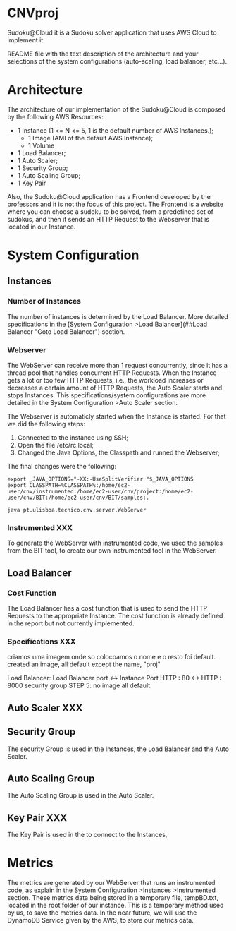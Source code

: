 # CNVproj

Sudoku@Cloud it is a Sudoku solver application that uses AWS Cloud to implement it.


README file with the text description of the architecture and your selections
of the system configurations (auto-scaling, load balancer, etc...).


# Architecture

The architecture of our implementation of the Sudoku@Cloud is composed by the following AWS Resources:
* 1 Instance (1 <= N <= 5, 1 is the default number of AWS Instances.);
  * 1 Image (AMI of the default AWS Instance);
  * 1 Volume
* 1 Load Balancer;
* 1 Auto Scaler;
* 1 Security Group;
* 1 Auto Scaling Group;
* 1 Key Pair


Also, the Sudoku@Cloud application has a Frontend developed by the professors and it is not the focus of this project.
The Frontend is a website where you can choose a sudoku to be solved, from a predefined set of sudokus, and then it sends an HTTP Request to the Webserver that is located in our Instance.



# System Configuration

## Instances

### Number of Instances

The number of instances is determined by the Load Balancer. More detailed specifications in the [System Configuration >Load Balancer](##Load Balancer "Goto Load Balancer") section.


### Webserver

The WebServer can receive more than 1 request concurrently, since it has a thread pool that handles concurrent HTTP Requests. When the Instance gets a lot or too few HTTP Requests, i.e., the workload increases or decreases a certain amount of HTTP Requests, the Auto Scaler starts and stops Instances. This specifications/system configurations are more detailed in the System Configuration >Auto Scaler section.

The Webserver is automaticly started when the Instance is started. For that we did the following steps:

1) Connected to the instance using SSH;
2) Open the file /etc/rc.local;
3) Changed the Java Options, the Classpath and runned the Webserver;

The final changes were the following:
```
export _JAVA_OPTIONS="-XX:-UseSplitVerifier "$_JAVA_OPTIONS
export CLASSPATH=%CLASSPATH%:/home/ec2-user/cnv/instrumented:/home/ec2-user/cnv/project:/home/ec2-user/cnv/BIT:/home/ec2-user/cnv/BIT/samples:.

java pt.ulisboa.tecnico.cnv.server.WebServer
```


### Instrumented XXX

To generate the WebServer with instrumented code, we used the samples from the BIT tool, to create our own instrumented tool in the WebServer.



## Load Balancer

### Cost Function

The Load Balancer has a cost function that is used to send the HTTP Requests to the appropriate Instance. The cost function is already defined in the report but not currently implemented.


### Specifications XXX
criamos uma imagem onde so colocoamos o nome e o resto foi default.
created an image, all default except the name, "proj"

Load Balancer:
Load Balancer port <-> Instance Port
HTTP : 80            <-> HTTP : 8000
security group
STEP 5: no image
all default.

## Auto Scaler XXX

### 


## Security Group

The security Group is used in the Instances, the Load Balancer and the Auto Scaler.


## Auto Scaling Group

The Auto Scaling Group is used in the Auto Scaler.


## Key Pair XXX

The Key Pair is used in the to connect to the Instances, 



# Metrics

The metrics are generated by our WebServer that runs an instrumented code, as explain in the System Configuration >Instances >Instrumented section.
These metrics data being stored in a temporary file, tempBD.txt, located in the root folder of our instance. This is a temporary method
used by us, to save the metrics data. In the near future, we will use the DynamoDB Service given by the AWS, to store our metrics data.

 






